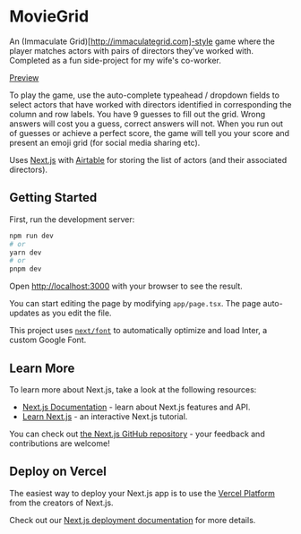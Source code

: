 # MovieGrid

An (Immaculate Grid)[http://immaculategrid.com]-style game where the player matches actors with pairs of directors they've worked with. Completed as a fun side-project for my wife's co-worker.

[Preview](https://moviegrid-six.vercel.app)

To play the game, use the auto-complete typeahead / dropdown fields to select actors that have worked with directors identified in corresponding the column and row labels. You have 9 guesses to fill out the grid. Wrong answers will cost you a guess, correct answers will not. When you run out of guesses or achieve a perfect score, the game will tell you your score and present an emoji grid (for social media sharing etc).

Uses [Next.js](https://nextjs.org/) with [Airtable](https://airtable.com) for storing the list of actors (and their associated directors).

## Getting Started

First, run the development server:

```bash
npm run dev
# or
yarn dev
# or
pnpm dev
```

Open [http://localhost:3000](http://localhost:3000) with your browser to see the result.

You can start editing the page by modifying `app/page.tsx`. The page auto-updates as you edit the file.

This project uses [`next/font`](https://nextjs.org/docs/basic-features/font-optimization) to automatically optimize and load Inter, a custom Google Font.

## Learn More

To learn more about Next.js, take a look at the following resources:

- [Next.js Documentation](https://nextjs.org/docs) - learn about Next.js features and API.
- [Learn Next.js](https://nextjs.org/learn) - an interactive Next.js tutorial.

You can check out [the Next.js GitHub repository](https://github.com/vercel/next.js/) - your feedback and contributions are welcome!

## Deploy on Vercel

The easiest way to deploy your Next.js app is to use the [Vercel Platform](https://vercel.com/new?utm_medium=default-template&filter=next.js&utm_source=create-next-app&utm_campaign=create-next-app-readme) from the creators of Next.js.

Check out our [Next.js deployment documentation](https://nextjs.org/docs/deployment) for more details.
